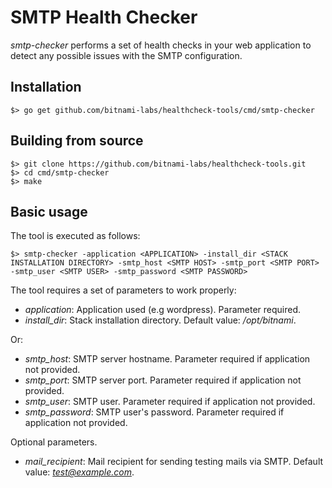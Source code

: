 # SMTP Health Checker
_smtp-checker_ performs a set of health checks in your web application to detect any possible issues with the SMTP configuration.

## Installation

```
$> go get github.com/bitnami-labs/healthcheck-tools/cmd/smtp-checker
```

## Building from source

```
$> git clone https://github.com/bitnami-labs/healthcheck-tools.git
$> cd cmd/smtp-checker
$> make
```

## Basic usage

The tool is executed as follows:

```
$> smtp-checker -application <APPLICATION> -install_dir <STACK INSTALLATION DIRECTORY> -smtp_host <SMTP HOST> -smtp_port <SMTP PORT> -smtp_user <SMTP USER> -smtp_password <SMTP PASSWORD>
```

The tool requires a set of parameters to work properly:

  - *application*: Application used (e.g wordpress). Parameter required.
  - *install_dir*: Stack installation directory. Default value: */opt/bitnami*.

Or:

  - *smtp_host*: SMTP server hostname. Parameter required if application not provided.
  - *smtp_port*: SMTP server port. Parameter required if application not provided.
  - *smtp_user*: SMTP user. Parameter required if application not provided.
  - *smtp_password*: SMTP user's password. Parameter required if application not provided.

Optional parameters.

  - *mail_recipient*: Mail recipient for sending testing mails via SMTP.  Default value: *test@example.com*.
